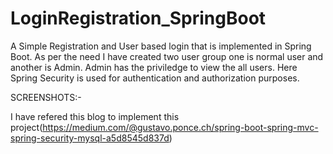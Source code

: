 # LoginRegistration_SpringBoot
A Simple Registration and User based login that is implemented in Spring Boot.
As per the need I have created two user group one is normal user and another is Admin. Admin has the priviledge to view the all users.
Here Spring Security is used for authentication and authorization purposes.

SCREENSHOTS:-
 

I have refered this blog to implement this project(https://medium.com/@gustavo.ponce.ch/spring-boot-spring-mvc-spring-security-mysql-a5d8545d837d)

